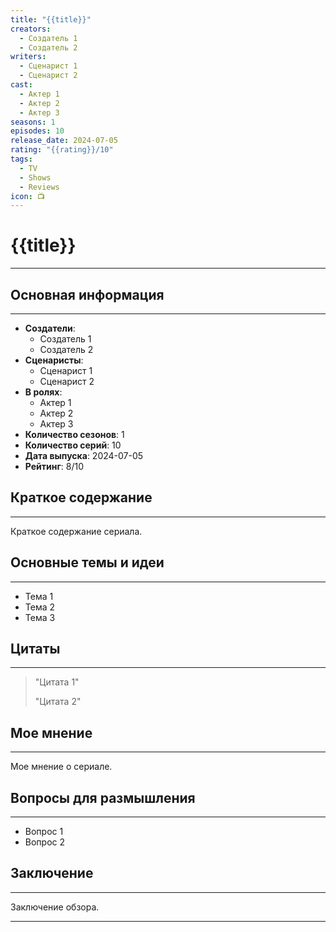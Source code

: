 ```yaml
---
title: "{{title}}"
creators:
  - Создатель 1
  - Создатель 2
writers:
  - Сценарист 1
  - Сценарист 2
cast:
  - Актер 1
  - Актер 2
  - Актер 3
seasons: 1
episodes: 10
release_date: 2024-07-05
rating: "{{rating}}/10"
tags:
  - TV
  - Shows
  - Reviews
icon: 📺
---
```


# {{title}}
---



## Основная информация
---

- **Создатели**:
  - Создатель 1
  - Создатель 2
- **Сценаристы**:
  - Сценарист 1
  - Сценарист 2
- **В ролях**:
  - Актер 1
  - Актер 2
  - Актер 3
- **Количество сезонов**: 1
- **Количество серий**: 10
- **Дата выпуска**: 2024-07-05
- **Рейтинг**: 8/10

## Краткое содержание
---

Краткое содержание сериала.


## Основные темы и идеи
---

- Тема 1
- Тема 2
- Тема 3


## Цитаты
---

> "Цитата 1"
> 
> "Цитата 2"


## Мое мнение
---

Мое мнение о сериале.


## Вопросы для размышления
---
- Вопрос 1
- Вопрос 2


## Заключение
---

Заключение обзора.


---